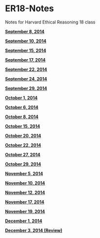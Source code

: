 ER18-Notes
==========

Notes for Harvard Ethical Reasoning 18 class

**[September 8, 2014](2014-09-08.md)**

**[September 10, 2014](2014-09-10.md)**

**[September 15, 2014](2014-09-15.md)**

**[September 17, 2014](2014-09-17.md)**

**[September 22, 2014](2014-09-22.md)**

**[September 24, 2014](2014-09-24.md)**

**[September 29, 2014](2014-09-29.md)**

**[October 1, 2014](2014-10-01.md)**

**[October 6, 2014](2014-10-06.md)**

**[October 8, 2014](2014-10-08.md)**

**[October 15, 2014](2014-10-15.md)**

**[October 20, 2014](2014-10-20.md)**

**[October 22, 2014](2014-10-22.md)**

**[October 27, 2014](2014-10-27.md)**

**[October 29, 2014](2014-10-29.md)**

**[November 5, 2014](2014-11-05.md)**

**[November 10, 2014](2014-11-10.md)**

**[November 12, 2014](2014-11-12.md)**

**[November 17, 2014](2014-11-17.md)**

**[November 19, 2014](2014-11-19.md)**

**[December 1, 2014](2014-12-01.md)**

**[December 3, 2014 (Review)](2014-12-03.md)**
